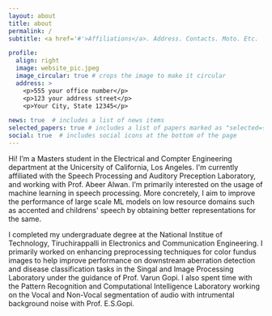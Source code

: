 ```yaml
---
layout: about
title: about
permalink: /
subtitle: <a href='#'>Affiliations</a>. Address. Contacts. Moto. Etc.

profile:
  align: right
  image: website_pic.jpeg
  image_circular: true # crops the image to make it circular
  address: >
    <p>555 your office number</p>
    <p>123 your address street</p>
    <p>Your City, State 12345</p>

news: true  # includes a list of news items
selected_papers: true # includes a list of papers marked as "selected={true}"
social: true  # includes social icons at the bottom of the page
---
```


Hi! I’m a Masters student in the Electrical and Compter Engineering department at the Unicersity of California, Los Angeles. I'm currently affiliated with the Speech Processing and Auditory Preception Laboratory, and working with Prof. Abeer Alwan. I’m primarily interested on the usage of machine learning in speech processing. More concretely, I aim to improve the performance of large scale ML models on low resource domains such as accented and childrens' speech by obtaining better representations for the same.

I completed my undergraduate degree at the National Institue of Technology, Tiruchirappalli in Electronics and Communication Engineering. I primarily worked on enhancing preprocessing techniques for color fundus images to help improve performance on downstream aberration detection and disease classification tasks in the Singal and Image Processing Laboratory under the guidance of Prof. Varun Gopi. I also spent time with the Pattern Recognition and Computational Intelligence Laboratory working on the Vocal and Non-Vocal segmentation of audio with intrumental background noise with Prof. E.S.Gopi.
